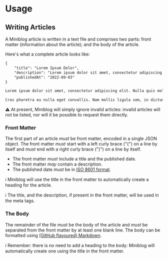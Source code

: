 # Usage

## Writing Articles

A Miniblog article is written in a text file and comprises two parts: front matter (information about the article); and the body of the article.

Here's what a complete article looks like:

```markdown
{
    "title": "Lorem Ipsum Dolor",
    "description": "Lorem ipsum dolor sit amet, consectetur adipiscing elit",
    "publishedAt": "2022-09-03"
}

Lorem ipsum dolor sit amet, consectetur adipiscing elit. Nulla quis molestie lorem. Nullam non quam leo. Mauris eu nibh at quam pellentesque posuere. Aliquam consequat ipsum eu fringilla venenatis. Nam ante massa, sagittis volutpat ipsum vel, vulputate consectetur odio. Proin in tortor sed mi tincidunt tristique.

Cras pharetra eu nulla eget convallis. Nam mollis ligula sem, in dictum nunc fringilla suscipit. Nam vel nulla et lacus laoreet condimentum non non arcu. Aliquam lacus quam, imperdiet non convallis nec, tincidunt non massa. Nulla sit amet pulvinar purus, quis ultricies nibh.
```

:warning: At present, Miniblog will simply ignore invalid articles: invalid articles will not be listed, nor will it be possible to request them directly.

### Front Matter

The first part of an article *must* be front matter, encoded in a single JSON object.  The front matter *must* start with a left curly brace ("{") on a line by itself and *must* end with a right curly brace ("}") on a line by itself.

- The front matter *must* include a title and the published date.
- The front matter *may* contain a description.
- The published date *must* be in [ISO 8601 format](https://en.wikipedia.org/wiki/ISO_8601).

:information_source: Miniblog will use the title in the front matter to automatically create a heading for the article.

:information_source: The title, and the description, if present in the front matter, will be used in the meta tags.

### The Body

The remainder of the file *must* be the body of the article and *must* be separated from the front matter by at least one blank line.  The body can be formatted using [(GitHub flavoured) Markdown](https://docs.github.com/en/get-started/writing-on-github/getting-started-with-writing-and-formatting-on-github/basic-writing-and-formatting-syntax).

:information_source: Remember: there is no need to add a heading to the body: Miniblog will automatically create one using the title in the front matter.
